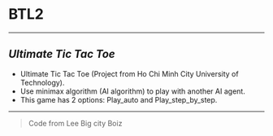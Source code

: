 # BTL2

---

## ***Ultimate Tic Tac Toe***

* Ultimate Tic Tac Toe (Project from Ho Chi Minh City University of Technology).
* Use minimax algorithm (AI algorithm) to play with another AI agent.
* This game has 2 options: Play_auto and Play_step_by_step.

---

> Code from Lee Big city Boiz

